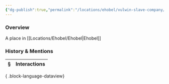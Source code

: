 ```yaml
---
{"dg-publish":true,"permalink":"/locations/ehobel/vulwin-slave-company/","tags":["Undiscovered"],"updated":"2025-06-11T21:43:14.530+01:00"}
---
```


### Overview
A place in [[Locations/Ehobel/Ehobel\|Ehobel]]

### History & Mentions
| § | Interactions |
| - | ------------ |

{ .block-language-dataview}